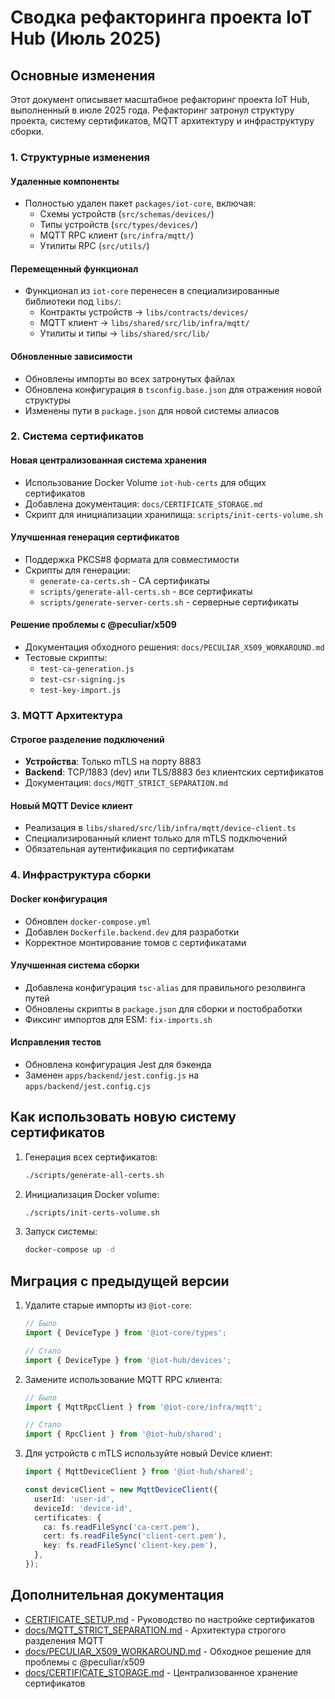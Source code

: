 # Сводка рефакторинга проекта IoT Hub (Июль 2025)

## Основные изменения

Этот документ описывает масштабное рефакторинг проекта IoT Hub, выполненный в июле 2025 года. Рефакторинг затронул структуру проекта, систему сертификатов, MQTT архитектуру и инфраструктуру сборки.

### 1. Структурные изменения

#### Удаленные компоненты

- Полностью удален пакет `packages/iot-core`, включая:
  - Схемы устройств (`src/schemas/devices/`)
  - Типы устройств (`src/types/devices/`)
  - MQTT RPC клиент (`src/infra/mqtt/`)
  - Утилиты RPC (`src/utils/`)

#### Перемещенный функционал

- Функционал из `iot-core` перенесен в специализированные библиотеки под `libs/`:
  - Контракты устройств → `libs/contracts/devices/`
  - MQTT клиент → `libs/shared/src/lib/infra/mqtt/`
  - Утилиты и типы → `libs/shared/src/lib/`

#### Обновленные зависимости

- Обновлены импорты во всех затронутых файлах
- Обновлена конфигурация в `tsconfig.base.json` для отражения новой структуры
- Изменены пути в `package.json` для новой системы алиасов

### 2. Система сертификатов

#### Новая централизованная система хранения

- Использование Docker Volume `iot-hub-certs` для общих сертификатов
- Добавлена документация: `docs/CERTIFICATE_STORAGE.md`
- Скрипт для инициализации хранилища: `scripts/init-certs-volume.sh`

#### Улучшенная генерация сертификатов

- Поддержка PKCS#8 формата для совместимости
- Скрипты для генерации:
  - `generate-ca-certs.sh` - CA сертификаты
  - `scripts/generate-all-certs.sh` - все сертификаты
  - `scripts/generate-server-certs.sh` - серверные сертификаты

#### Решение проблемы с @peculiar/x509

- Документация обходного решения: `docs/PECULIAR_X509_WORKAROUND.md`
- Тестовые скрипты:
  - `test-ca-generation.js`
  - `test-csr-signing.js`
  - `test-key-import.js`

### 3. MQTT Архитектура

#### Строгое разделение подключений

- **Устройства**: Только mTLS на порту 8883
- **Backend**: TCP/1883 (dev) или TLS/8883 без клиентских сертификатов
- Документация: `docs/MQTT_STRICT_SEPARATION.md`

#### Новый MQTT Device клиент

- Реализация в `libs/shared/src/lib/infra/mqtt/device-client.ts`
- Специализированный клиент только для mTLS подключений
- Обязательная аутентификация по сертификатам

### 4. Инфраструктура сборки

#### Docker конфигурация

- Обновлен `docker-compose.yml`
- Добавлен `Dockerfile.backend.dev` для разработки
- Корректное монтирование томов с сертификатами

#### Улучшенная система сборки

- Добавлена конфигурация `tsc-alias` для правильного резолвинга путей
- Обновлены скрипты в `package.json` для сборки и постобработки
- Фиксинг импортов для ESM: `fix-imports.sh`

#### Исправления тестов

- Обновлена конфигурация Jest для бэкенда
- Заменен `apps/backend/jest.config.js` на `apps/backend/jest.config.cjs`

## Как использовать новую систему сертификатов

1. Генерация всех сертификатов:

   ```bash
   ./scripts/generate-all-certs.sh
   ```

2. Инициализация Docker volume:

   ```bash
   ./scripts/init-certs-volume.sh
   ```

3. Запуск системы:

   ```bash
   docker-compose up -d
   ```

## Миграция с предыдущей версии

1. Удалите старые импорты из `@iot-core`:

   ```typescript
   // Было
   import { DeviceType } from '@iot-core/types';

   // Стало
   import { DeviceType } from '@iot-hub/devices';
   ```

2. Замените использование MQTT RPC клиента:

   ```typescript
   // Было
   import { MqttRpcClient } from '@iot-core/infra/mqtt';

   // Стало
   import { RpcClient } from '@iot-hub/shared';
   ```

3. Для устройств с mTLS используйте новый Device клиент:

   ```typescript
   import { MqttDeviceClient } from '@iot-hub/shared';

   const deviceClient = new MqttDeviceClient({
     userId: 'user-id',
     deviceId: 'device-id',
     certificates: {
       ca: fs.readFileSync('ca-cert.pem'),
       cert: fs.readFileSync('client-cert.pem'),
       key: fs.readFileSync('client-key.pem'),
     },
   });
   ```

## Дополнительная документация

- [CERTIFICATE_SETUP.md](/CERTIFICATE_SETUP.md) - Руководство по настройке сертификатов
- [docs/MQTT_STRICT_SEPARATION.md](/docs/MQTT_STRICT_SEPARATION.md) - Архитектура строгого разделения MQTT
- [docs/PECULIAR_X509_WORKAROUND.md](/docs/PECULIAR_X509_WORKAROUND.md) - Обходное решение для проблемы с @peculiar/x509
- [docs/CERTIFICATE_STORAGE.md](/docs/CERTIFICATE_STORAGE.md) - Централизованное хранение сертификатов
